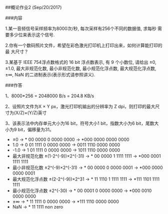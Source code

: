##概论作业2 (Sep/20/2017)

###内容

1.某一音频信号采样频率为8000次/秒, 每次采样有256个不同的数据值, 求每秒
 需要多少位来表示这个信号. 

2.你有一个数码照片文件，希望在彩色激光打印机上打印出来，如何计算能打印的最
 大尺寸？

3.某基于 IEEE 754浮点数格式的 16 bit 浮点数表示, 有 9 个小数位, 请给出 
±0, ±1.0, 最大非规范化数, 最小非规范化数, 最小规范化浮点数, 最大规范化浮点数,
±∞, NaN 的二进制表示(表示形式请参照讲义).

###作答

1、8000*256 = 2048000 B/s = 204.8 KB/s

2、设照片文件为X × Y px，激光打印机输出的分辨率为 Z dpi，则打印的最大尺寸为(X/Z)×(Y/Z)英寸

3、该表示法中内存单元大小为16 bit，符号大小1 bit，指数大小为6 bit，尾数大小为9 bit，偏移量为31。

 - ±0    → * 00 0000 0 0000 0000 → *000 0000 0000 0000
 - 1.0   → 0 01 1111 0 0000 0000 → 0011 1110 0000 0000
 - -1.0  → 1 01 1111 0 0000 0000 → 1011 1110 0000 0000
 - 最大非规范化数 ±(1-2^(-9))×2^(-31)
         → * 00 0000 1 1111 1111 → *000 0001 1111 1111
 - 最小非规范化数 ±2^(-9)×2^(-31) 
         → * 00 0000 0 0000 0001 → *000 0000 0000 0001
 - 最大规范化浮点数 ±(2-2^(-9))×2^31
         → * 11 1110 1 1111 1111 → *111 1101 1111 1111
 - 最小规范化浮点数 ±2^(-30)
         → * 00 0001 0 0000 0000 → *000 0010 0000 0000
 - ±∞    → * 11 1111 0 0000 0000 → *111 1110 0000 0000
 - NaN   → * 11 1111 non zero   
    